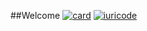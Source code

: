 ##Welcome
[![card](https://github-readme-stats.vercel.app/api?username=kayua&theme=default&show_icons=true&count_private=true)](https://github.com/kayua)
[![iuricode](https://github-readme-stats.vercel.app/api/top-langs/?username=kayua&hide=html&exclude_repo=Regenerating_Datasets_With_NN_NOMS22&langs_count=5&layout=compact=true&theme=default&count_private=true)](https://github.com/kayua)
